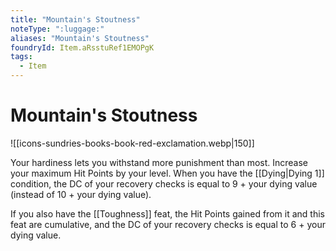 ```yaml
---
title: "Mountain's Stoutness"
noteType: ":luggage:"
aliases: "Mountain's Stoutness"
foundryId: Item.aRsstuRef1EMOPgK
tags:
  - Item
---
```


# Mountain's Stoutness
![[icons-sundries-books-book-red-exclamation.webp|150]]

Your hardiness lets you withstand more punishment than most. Increase your maximum Hit Points by your level. When you have the [[Dying|Dying 1]] condition, the DC of your recovery checks is equal to 9 + your dying value (instead of 10 + your dying value).

If you also have the [[Toughness]] feat, the Hit Points gained from it and this feat are cumulative, and the DC of your recovery checks is equal to 6 + your dying value.
